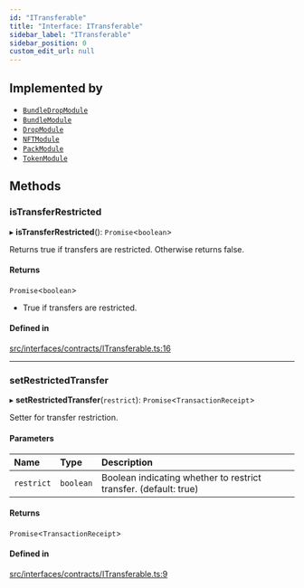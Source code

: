 ```yaml
---
id: "ITransferable"
title: "Interface: ITransferable"
sidebar_label: "ITransferable"
sidebar_position: 0
custom_edit_url: null
---
```


## Implemented by

- [`BundleDropModule`](../classes/BundleDropModule)
- [`BundleModule`](../classes/BundleModule)
- [`DropModule`](../classes/DropModule)
- [`NFTModule`](../classes/NFTModule)
- [`PackModule`](../classes/PackModule)
- [`TokenModule`](../classes/TokenModule)

## Methods

### isTransferRestricted

▸ **isTransferRestricted**(): `Promise`<`boolean`\>

Returns true if transfers are restricted. Otherwise returns false.

#### Returns

`Promise`<`boolean`\>

- True if transfers are restricted.

#### Defined in

[src/interfaces/contracts/ITransferable.ts:16](https://github.com/PrasoonPratham/nftlabs-sdk-ts/blob/3077f6d/src/interfaces/contracts/ITransferable.ts#L16)

___

### setRestrictedTransfer

▸ **setRestrictedTransfer**(`restrict`): `Promise`<`TransactionReceipt`\>

Setter for transfer restriction.

#### Parameters

| Name | Type | Description |
| :------ | :------ | :------ |
| `restrict` | `boolean` | Boolean indicating whether to restrict transfer. (default: true) |

#### Returns

`Promise`<`TransactionReceipt`\>

#### Defined in

[src/interfaces/contracts/ITransferable.ts:9](https://github.com/PrasoonPratham/nftlabs-sdk-ts/blob/3077f6d/src/interfaces/contracts/ITransferable.ts#L9)
